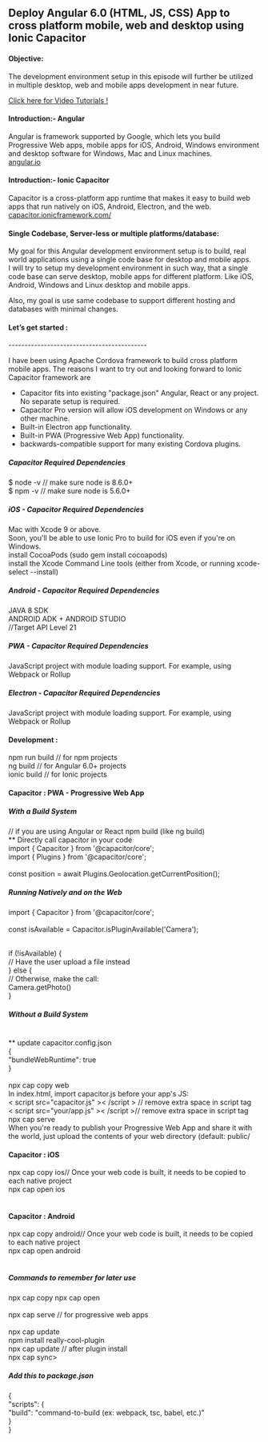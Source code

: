 <h2>Deploy Angular 6.0 (HTML, JS, CSS) App to cross platform mobile, web and desktop using Ionic Capacitor</h2>

<h4>Objective:</h4>

The development environment setup in this episode will further be utilized in multiple desktop, web and mobile apps development in near future.<br>

[Click here for Video Tutorials !](https://www.youtube.com/watch?v=Tua9Cbw_YgU&list=PLp0TENYyY8lF1I4EgKLcwRvxy820BgWpd)

<h4>Introduction:- Angular</h4>
Angular is framework supported by Google, which lets you build Progressive Web apps, mobile apps for iOS, Android, Windows environment and desktop software for Windows, Mac and Linux machines.<br>
<a href="http://angular.io" target="_blank">angular.io</a><br>

<h4>Introduction:- Ionic Capacitor</h4>
Capacitor is a cross-platform app runtime that makes it easy to build web apps that run natively on iOS, Android, Electron, and the web.<br>
<a href="https://capacitor.ionicframework.com/" target="_blank">capacitor.ionicframework.com/</a><br>

<h4>Single Codebase, Server-less or multiple platforms/database:</h4>
My goal for this Angular development environment setup is to build, real world applications using a single code base for desktop and mobile apps.<br>
I will try to setup my development environment in such way, that a single code base can serve desktop, mobile apps for different platform. Like iOS, Android, Windows and Linux desktop and mobile apps.<br>

Also, my goal is use same codebase to support different hosting and databases with minimal changes.<br>

<h4>Let’s get started :</h4>
-------------------------------------------

I have been using Apache Cordova framework to build cross platform mobile apps. The reasons I want to try out and looking forward to Ionic Capacitor framework are
<ul>
<li>Capacitor fits into existing "package.json" Angular, React or any project. No separate setup is required.</li>
<li>Capacitor Pro version will allow iOS development on Windows or any other machine.</li>
<li>Built-in Electron app functionality.</li>
<li>Built-in PWA (Progressive Web App) functionality.</li>
<li>backwards-compatible support for many existing Cordova plugins.</li>
</ul>

<h5>Capacitor Required Dependencies</h5>
$ node -v // make sure node is 8.6.0+<br>
$ npm -v // make sure node is 5.6.0+<br>

<h5>iOS - Capacitor Required Dependencies</h5>
Mac with Xcode 9 or above.<br> Soon, you'll be able to use Ionic Pro to build for iOS even if you're on Windows.<br>
install CocoaPods (sudo gem install cocoapods)<br>
 install the Xcode Command Line tools (either from Xcode, or running xcode-select --install)<br>

<h5>Android - Capacitor Required Dependencies</h5>
JAVA 8 SDK<br>
ANDROID ADK + ANDROID STUDIO<br>
//Target API Level 21

<h5>PWA - Capacitor Required Dependencies</h5>
JavaScript project with module loading support. For example, using Webpack or Rollup<br>

<h5>Electron - Capacitor Required Dependencies</h5>
JavaScript project with module loading support. For example, using Webpack or Rollup<br>

<h4>Development :</h4>
npm run build // for npm projects<br>
ng build // for Angular 6.0+ projects<br>
ionic build // for Ionic projects<br>

<h4>Capacitor : PWA - Progressive Web App</h4>
<h5>With a Build System</h5> // if you are using Angular or React npm build (like ng build)<br>
** Directly call capacitor in your code<br>
import { Capacitor } from '@capacitor/core';<br>
import { Plugins } from '@capacitor/core';<br><br>
const position = await Plugins.Geolocation.getCurrentPosition();<br>
<h5>Running Natively and on the Web</h5>
import { Capacitor } from '@capacitor/core';<br><br>
const isAvailable = Capacitor.isPluginAvailable('Camera');<br><br>

if (!isAvailable) {<br>
  // Have the user upload a file instead<br>
} else {<br>
  // Otherwise, make the call:<br>
  Camera.getPhoto()<br>
}<br>
<h5>Without a Build System</h5><br>
** update capacitor.config.json<br>
{<br>
  "bundleWebRuntime": true<br>
}<br><br>
npx cap copy web<br>
In index.html, import capacitor.js before your app's JS:<br>
< script src="capacitor.js" >< /script >  // remove extra space in script tag<br>
< script src="your/app.js" >< /script >// remove extra space in script tag<br>
npx cap serve<br>
When you're ready to publish your Progressive Web App and share it with the world, just upload the contents of your web directory (default: public/<br>

<h4>Capacitor : iOS</h4>
npx cap copy ios// Once your web code is built, it needs to be copied to each native project<br>
npx cap open ios<br><br>

<h4>Capacitor : Android</h4>
npx cap copy android// Once your web code is built, it needs to be copied to each native project<br>
npx cap open android<br><br>

<h5>Commands to remember for later use</h5>
npx cap copy
npx cap open<br><br>
npx cap serve // for progressive web apps<br><br>
npx cap update<br>
npm install really-cool-plugin<br>
npx cap update // after plugin install<br>
npx cap sync<br<>>
<br>
<h5>Add this to package.json</h5>
{<br>
  "scripts": {<br>
    "build": "command-to-build (ex: webpack, tsc, babel, etc.)"<br>
  }<br>
}<br>
